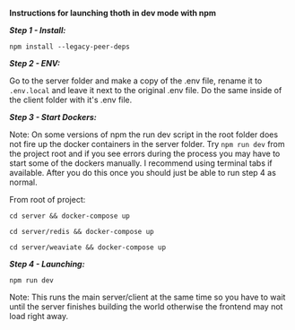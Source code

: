 **Instructions for launching thoth in dev mode with npm**

***Step 1 - Install:***

```
npm install --legacy-peer-deps
```

***Step 2 - ENV:***

Go to the server folder and make a copy of the .env file, rename it to ```.env.local``` and leave it next to the original .env file. Do the same inside of the client folder with it's .env file.

***Step 3 - Start Dockers:***

Note: On some versions of npm the run dev script in the root folder does not fire up the docker containers in the server folder. Try ```npm run dev``` from the project root and if you see errors during the process you may have to start some of the dockers manually. I recommend using terminal tabs if available. After you do this once you should just be able to run step 4 as normal.

From root of project:

```
cd server && docker-compose up
```
```
cd server/redis && docker-compose up
```
```
cd server/weaviate && docker-compose up
```

***Step 4 - Launching:***

```
npm run dev
```

Note: This runs the main server/client at the same time so you have to wait until the server finishes building the world otherwise the frontend may not load right away.